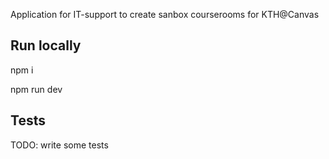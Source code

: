 Application for IT-support to create sanbox courserooms for KTH@Canvas

## Run locally

npm i

npm run dev

## Tests

TODO: write some tests